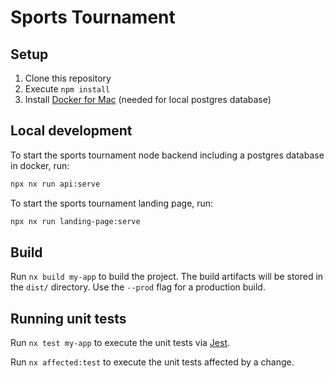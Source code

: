 # Sports Tournament

## Setup

1. Clone this repository
2. Execute `npm install`
3. Install [Docker for Mac](https://docs.docker.com/desktop/mac/install/) (needed for local postgres database)

## Local development

To start the sports tournament node backend including a postgres database in docker, run:

```bash
npx nx run api:serve
```

To start the sports tournament landing page, run:

```bash
npx nx run landing-page:serve
```

## Build

Run `nx build my-app` to build the project. The build artifacts will be stored in the `dist/` directory. Use the `--prod` flag for a production build.

## Running unit tests

Run `nx test my-app` to execute the unit tests via [Jest](https://jestjs.io).

Run `nx affected:test` to execute the unit tests affected by a change.
